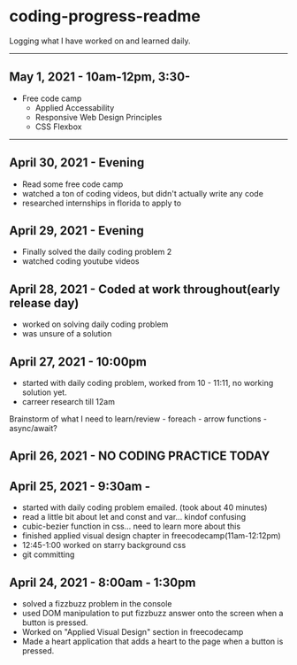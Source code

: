 # coding-progress-readme
Logging what I have worked on and learned daily.

-----------------------------------------------------------------------------------------------------------------------------------------------------------------------------------

## May 1, 2021 - 10am-12pm, 3:30-
  - Free code camp
      - Applied Accessability
      - Responsive Web Design Principles
      - CSS Flexbox
-----------------------------------------------------------------------------------------------------------------------------------------------------------------------------------
## April 30, 2021 - Evening
  - Read some free code camp
  - watched a ton of coding videos, but didn't actually write any code
  - researched internships in florida to apply to

## April 29, 2021 - Evening
  - Finally solved the daily coding problem 2
  - watched coding youtube videos

## April 28, 2021 - Coded at work throughout(early release day)
  - worked on solving daily coding problem
  - was unsure of a solution

## April 27, 2021 - 10:00pm
  - started with daily coding problem, worked from 10 - 11:11, no working solution yet.
  - carreer research till 12am

  Brainstorm of what I need to learn/review
    - foreach
    - arrow functions
    - async/await?
 


## April 26, 2021 - NO CODING PRACTICE TODAY

## April 25, 2021 - 9:30am -
  - started with daily coding problem emailed. (took about 40 minutes)
  - read a little bit about let and const and var... kindof confusing
  - cubic-bezier function in css... need to learn more about this
  - finished applied visual design chapter in freecodecamp(11am-12:12pm)
  - 12:45-1:00 worked on starry background css
  - git committing

## April 24, 2021 - 8:00am - 1:30pm
  - solved a fizzbuzz problem in the console
  - used DOM manipulation to put fizzbuzz answer onto the screen when a button is pressed.
  - Worked on "Applied Visual Design" section in freecodecamp
  - Made a heart application that adds a heart to the page when a button is pressed.
  
